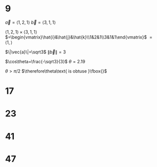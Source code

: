 # 9

$\vec{a}=\langle1,2,1\rangle$
$\vec{b}=\langle3,1,1\rangle$

$\langle1,2,1\rangle\times\langle3,1,1\rangle$
$=\begin{vmatrix}\hat{i}&\hat{j}&\hat{k}\\1&2&1\\3&1&1\end{vmatrix}$
$=\langle1,\rangle$

$\|\vec{a}\|=\sqrt3$
$\|\vec{b}\|=3$

$\cos\theta=\frac{-\sqrt3}{3}$
$\theta=2.19$

$\theta>\pi/2$
$\therefore\theta\text{ is obtuse }\fbox{}$


# 17

# 23

# 41

# 47
